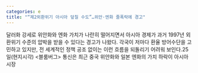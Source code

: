 ```yaml
---
categories: e
title: "“제2외환위기 아시아 덮칠 수도”…위안·엔화 줄폭락에 경고"
---
```

달러화 강세로 위안화와 엔화 가치가 나란히 떨어지면서 아시아 경제가 과거 1997년 외환위기 수준의 압박을 받을 수 있다는 경고가 나왔다. 각국이 저마다 환율 방어수단을 고민하고 있지만, 전 세계적인 정책 공조 없이는 이런 흐름을 되돌리기 어려워 보인다.25일(현지시각) &lt;블룸버그&gt; 통신은 최근 중국 위안화와 일본 엔화의 가치 하락이 아시아 시장